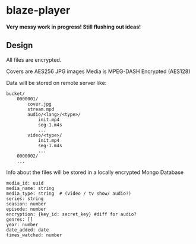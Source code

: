 # blaze-player

**Very messy work in progress! Still flushing out ideas!**

## Design

All files are encrypted. 

Covers are AES256 JPG images
Media is MPEG-DASH Encrypted (AES128)

Data will be stored on remote server like: 

    bucket/
        0000001/
            cover.jpg
            stream.mpd
            audio/<lang>/<type>/
                init.mp4
                seg-1.m4s 
                ...
            video/<type>/
                init.mp4
                seg-1.m4s 
                ...
        0000002/
        ...
            
            
Info about the files will be stored in a locally encrypted Mongo Database


    media_id: uuid
    media_name: string
    media_type: string  # (video / tv show/ audio?)
    series: string
    seasion: number
    episode: number
    encryption: {key_id: secret_key} #diff for audio?
    genres: []
    year: number
    date_added: date
    times_watched: number
    
    
     
    
    
    



